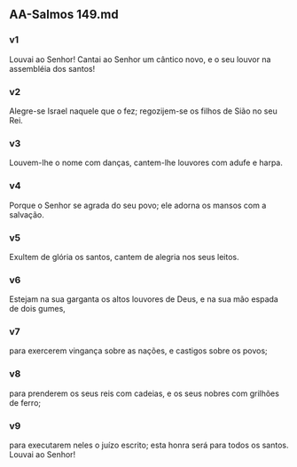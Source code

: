 ## AA-Salmos 149.md
### v1
 Louvai ao Senhor! Cantai ao Senhor um cântico novo, e o seu louvor na assembléia dos santos!
### v2
 Alegre-se Israel naquele que o fez; regozijem-se os filhos de Sião no seu Rei.
### v3
 Louvem-lhe o nome com danças, cantem-lhe louvores com adufe e harpa.
### v4
 Porque o Senhor se agrada do seu povo; ele adorna os mansos com a salvação.
### v5
 Exultem de glória os santos, cantem de alegria nos seus leitos.
### v6
 Estejam na sua garganta os altos louvores de Deus, e na sua mão espada de dois gumes,
### v7
 para exercerem vingança sobre as nações, e castigos sobre os povos;
### v8
 para prenderem os seus reis com cadeias, e os seus nobres com grilhões de ferro;
### v9
 para executarem neles o juízo escrito; esta honra será para todos os santos. Louvai ao Senhor!

